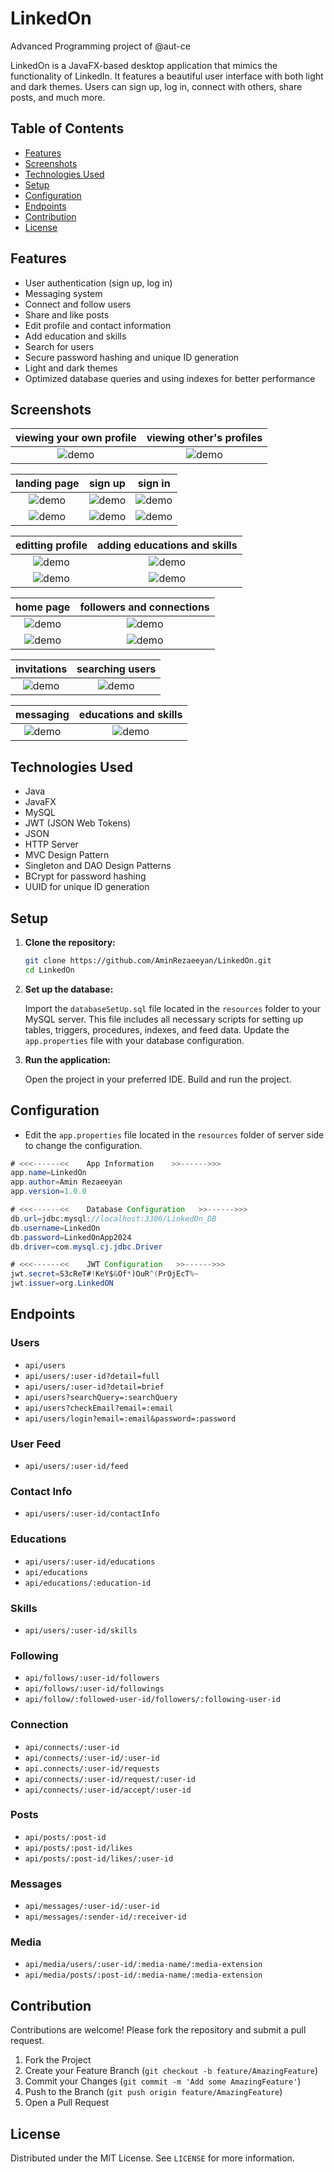 # LinkedOn

Advanced Programming project of @aut-ce

LinkedOn is a JavaFX-based desktop application that mimics the functionality of LinkedIn. It features a beautiful user interface with both light and dark themes. Users can sign up, log in, connect with others, share posts, and much more.

## Table of Contents

- [Features](#Features)
- [Screenshots](#Screenshots)
- [Technologies Used](#Technologies%20Used)
- [Setup](#Setup)
- [Configuration](#Configuration)
- [Endpoints](#Endpoints)
- [Contribution](#Contribution)
- [License](#License)

## Features

- User authentication (sign up, log in)
- Messaging system
- Connect and follow users
- Share and like posts
- Edit profile and contact information
- Add education and skills
- Search for users
- Secure password hashing and unique ID generation
- Light and dark themes
- Optimized database queries and using indexes for better performance

## Screenshots

| viewing your own profile | viewing other's profiles |
|:------:|:-------:|
| ![demo](https://github.com/AminRezaeeyan/LinkedOn/blob/main/Screenshots/16.png) | ![demo](https://github.com/AminRezaeeyan/LinkedOn/blob/main/Screenshots/20.png) |

| landing page | sign up | sign in|
|:------:|:-------:|:-------:|
|![demo](https://github.com/AminRezaeeyan/LinkedOn/blob/main/Screenshots/1.png) | ![demo](https://github.com/AminRezaeeyan/LinkedOn/blob/main/Screenshots/4.png) | ![demo](https://github.com/AminRezaeeyan/LinkedOn/blob/main/Screenshots/3.png) |
|![demo](https://github.com/AminRezaeeyan/LinkedOn/blob/main/Screenshots/2.png) | ![demo](https://github.com/AminRezaeeyan/LinkedOn/blob/main/Screenshots/5.png) | ![demo](https://github.com/AminRezaeeyan/LinkedOn/blob/main/Screenshots/6.png) |

| editting profile | adding educations and skills |
|:------:|:-------:|
| ![demo](https://github.com/AminRezaeeyan/LinkedOn/blob/main/Screenshots/19.png) | ![demo](https://github.com/AminRezaeeyan/LinkedOn/blob/main/Screenshots/18.png) |
| ![demo](https://github.com/AminRezaeeyan/LinkedOn/blob/main/Screenshots/17.png) | ![demo](https://github.com/AminRezaeeyan/LinkedOn/blob/main/Screenshots/7.png)  |

| home page | followers and connections |
|:------:|:-------:|
| ![demo](https://github.com/AminRezaeeyan/LinkedOn/blob/main/Screenshots/12.png) | ![demo](https://github.com/AminRezaeeyan/LinkedOn/blob/main/Screenshots/14.png) |
| ![demo](https://github.com/AminRezaeeyan/LinkedOn/blob/main/Screenshots/13.png) | ![demo](https://github.com/AminRezaeeyan/LinkedOn/blob/main/Screenshots/11.png) |

| invitations | searching users |
|:------:|:-------:|
| ![demo](https://github.com/AminRezaeeyan/LinkedOn/blob/main/Screenshots/10.png) | ![demo](https://github.com/AminRezaeeyan/LinkedOn/blob/main/Screenshots/15.png) |

| messaging | educations and skills |
|:------:|:-------:|
| ![demo](https://github.com/AminRezaeeyan/LinkedOn/blob/main/Screenshots/9.png) | ![demo](https://github.com/AminRezaeeyan/LinkedOn/blob/main/Screenshots/8.png)  |

## Technologies Used

- Java
- JavaFX
- MySQL
- JWT (JSON Web Tokens)
- JSON
- HTTP Server
- MVC Design Pattern
- Singleton and DAO Design Patterns
- BCrypt for password hashing
- UUID for unique ID generation

## Setup

1. **Clone the repository:**
   ```bash
   git clone https://github.com/AminRezaeeyan/LinkedOn.git
   cd LinkedOn
   ```
2. **Set up the database:**

    Import the `databaseSetUp.sql` file located in the `resources` folder to your MySQL server. This file includes all necessary scripts for setting up tables, triggers, procedures, indexes, and feed data.
    Update the `app.properties` file with your database configuration. 

3. **Run the application:**
   
   Open the project in your preferred IDE.
   Build and run the project.

## Configuration

- Edit the `app.properties` file located in the `resources` folder of server side to change the configuration.

```java
# <<<------<<    App Information    >>------>>>
app.name=LinkedOn
app.author=Amin Rezaeeyan
app.version=1.0.0

# <<<------<<    Database Configuration   >>------>>>
db.url=jdbc:mysql://localhost:3306/LinkedOn_DB
db.username=LinkedOn
db.password=LinkedOnApp2024
db.driver=com.mysql.cj.jdbc.Driver

# <<<------<<    JWT Configuration   >>------>>>
jwt.secret=S3cReT#!KeY$&Of*)OuR^(PrOjEcT%~
jwt.issuer=org.LinkedON
```

## Endpoints

### Users
- `api/users`
- `api/users/:user-id?detail=full`
- `api/users/:user-id?detail=brief`
- `api/users?searchQuery=:searchQuery`
- `api/users?checkEmail?email=:email`
- `api/users/login?email=:email&password=:password`

### User Feed
- `api/users/:user-id/feed`

### Contact Info
- `api/users/:user-id/contactInfo`

### Educations
- `api/users/:user-id/educations`
- `api/educations`
- `api/educations/:education-id`

### Skills
- `api/users/:user-id/skills`

### Following
- `api/follows/:user-id/followers`
- `api/follows/:user-id/followings`
- `api/follow/:followed-user-id/followers/:following-user-id`

### Connection
- `api/connects/:user-id`
- `api/connects/:user-id/:user-id`
- `api.connects/:user-id/requests`
- `api/connects/:user-id/request/:user-id`
- `api/connects/:user-id/accept/:user-id`

### Posts
- `api/posts/:post-id`
- `api/posts/:post-id/likes`
- `api/posts/:post-id/likes/:user-id`

### Messages
- `api/messages/:user-id/:user-id`
- `api/messages/:sender-id/:receiver-id`

### Media
- `api/media/users/:user-id/:media-name/:media-extension`
- `api/media/posts/:post-id/:media-name/:media-extension`

## Contribution

Contributions are welcome! Please fork the repository and submit a pull request.

1. Fork the Project
2. Create your Feature Branch (`git checkout -b feature/AmazingFeature`)
3. Commit your Changes (`git commit -m 'Add some AmazingFeature'`)
4. Push to the Branch (`git push origin feature/AmazingFeature`)
5. Open a Pull Request

## License

Distributed under the MIT License. See `LICENSE` for more information.
